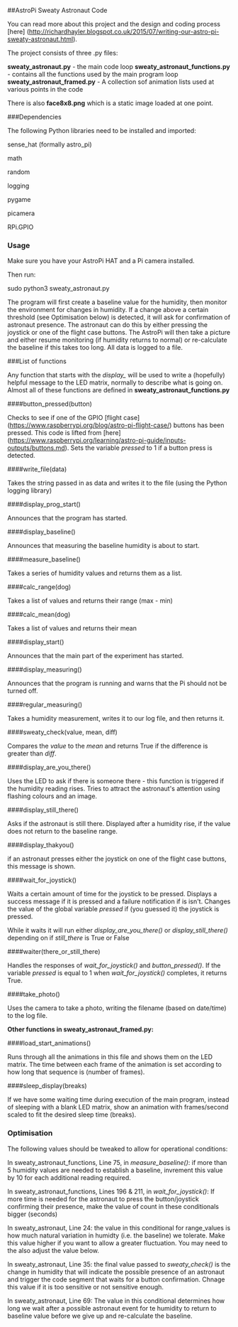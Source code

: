 ##AstroPi Sweaty Astronaut Code

You can read more about this project and the design and coding process [here] (http://richardhayler.blogspot.co.uk/2015/07/writing-our-astro-pi-sweaty-astronaut.html). 

The project consists of three .py files:

**sweaty_astronaut.py** - the main code loop
**sweaty_astronaut_functions.py** - contains all the functions used by the main program loop
**sweaty_astronaut_framed.py** - A collection sof animation lists used at various points in the code

There is also **face8x8.png** which is a static image loaded at one point.

###Dependencies

The following Python libraries need to be installed and imported:

sense_hat (formally astro_pi)

math

random

logging

pygame

picamera

RPi.GPIO


### Usage

Make sure you have your AstroPi HAT and a Pi camera installed.

Then run:

sudo python3 sweaty_astronaut.py

The program will first create a baseline value for the humidity, then monitor the environment for changes in humidity. If a change above a certain threshold (see Optimisation below) is detected, it will ask for confirmation of astronaut presence. The astronaut can do this by either pressing the joystick or one of the flight case buttons. The AstroPi will then take a picture and either resume monitoring (if humidity returns to normal) or re-calculate the baseline if this takes too long. All data is logged to a file. 
 
###List of functions

Any function that starts with the *display_* will be used to write a (hopefully) helpful message to the LED matrix, normally to describe what is going on. Almost all of these functions are defined in **sweaty_astronaut_functions.py**

####button_pressed(button)

Checks to see if one of the GPIO [flight case] (https://www.raspberrypi.org/blog/astro-pi-flight-case/) buttons has been pressed. This code is lifted from [here] (https://www.raspberrypi.org/learning/astro-pi-guide/inputs-outputs/buttons.md). Sets the variable *pressed* to 1 if a button press is detected.

####write_file(data)

Takes the string passed in as data and writes it to the file (using the Python logging library) 

####display_prog_start()

Announces that the program has started.

####display_baseline()

Announces that measuring the baseline humidity is about to start.

####measure_baseline()

Takes a series of humidity values and returns them as a list.

####calc_range(dog)

Takes a list of values and returns their range (max - min) 

####calc_mean(dog)

Takes a list of values and returns their mean 

####display_start()

Announces that the main part of the experiment has started.

####display_measuring()

Announces that the program is running and warns that the Pi should not be turned off.

####regular_measuring()

Takes a humidity measurement, writes it to our log file, and then returns it.

####sweaty_check(value, mean, diff)

Compares the *value* to the *mean* and returns True if the difference is greater than *diff*.

####display_are_you_there()

Uses the LED to ask if there is someone there - this function is triggered if the humidity reading rises. Tries to attract the astronaut's attention using flashing colours and an image.

####display_still_there()

Asks if the astronaut is still there. Displayed after a humidity rise, if the value does not return to the baseline range.

####display_thakyou()

if an astronaut presses either the joystick on one of the flight case buttons, this message is shown.

####wait_for_joystick()

Waits a certain amount of time for the joystick to be pressed. Displays a success message if it is pressed and a failure notification if is isn't. Changes the value of the global variable *pressed* if (you guessed it) the joystick is pressed. 

While it waits it will run either *display_are_you_there()* or *display_still_there()* depending on if *still_there* is True or False

####waiter(there_or_still_there)

Handles the responses of *wait_for_joystick()* and *button_pressed()*. If the variable *pressed* is equal to 1 when *wait_for_joystick()* completes, it returns True.

####take_photo()

Uses the camera to take a photo, writing the filename (based on date/time) to the log file. 

**Other functions in sweaty_astronaut_framed.py:**

####load_start_animations()

Runs through all the animations in this file and shows them on the LED matrix. The time between each frame of the animation is set according to how long that sequence is (number of frames).

####sleep_display(breaks)

If we have some waiting time during execution of the main program, instead of sleeping with a blank LED matrix, show an animation with frames/second scaled to fit the desired sleep time (breaks).
### Optimisation

The following values should be tweaked to allow for operational conditions:

In sweaty_astronaut_functions, Line 75, in *measure_baseline()*: if more than 5 humidity values are needed to establish a baseline, invrement this value by 10 for each additional reading required. 

In sweaty_astronaut_functions, Lines 196 & 211, in *wait_for_joystick()*: If more time is needed for the astronaut to press the button/joystick confirming their presence, make the value of count in these conditionals bigger (seconds)

In sweaty_astronaut, Line 24: the value in this conditional for range_values is how much natural variation in humidty (i.e. the baseline) we tolerate. Make this value higher if you want to allow a greater fluctuation. You may need to the also adjust the value below. 

In sweaty_astronaut, Line 35: the final value passed to *sweaty_check()* is the change in humidity that will indicate the possible presence of an astronaut and trigger the code segment that waits for a button confirmation. Chnage this value if it is too sensitive or not sensitive enough.  

In sweaty_astronaut, Line 69: The value in this conditional determines how long we wait after a possible astronaut event for te humidity to return to baseline value before we give up and re-calculate the baseline.

